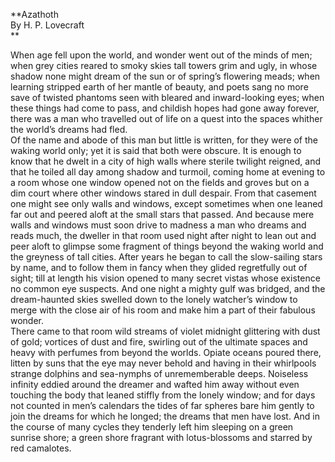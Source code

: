   
**Azathoth  
By H. P. Lovecraft  
**  

When age fell upon the world, and wonder went out of the minds of men; when
grey cities reared to smoky skies tall towers grim and ugly, in whose shadow
none might dream of the sun or of spring’s flowering meads; when learning
stripped earth of her mantle of beauty, and poets sang no more save of twisted
phantoms seen with bleared and inward-looking eyes; when these things had come
to pass, and childish hopes had gone away forever, there was a man who
travelled out of life on a quest into the spaces whither the world’s dreams
had fled.  
Of the name and abode of this man but little is written, for they were of the
waking world only; yet it is said that both were obscure. It is enough to know
that he dwelt in a city of high walls where sterile twilight reigned, and that
he toiled all day among shadow and turmoil, coming home at evening to a room
whose one window opened not on the fields and groves but on a dim court where
other windows stared in dull despair. From that casement one might see only
walls and windows, except sometimes when one leaned far out and peered aloft
at the small stars that passed. And because mere walls and windows must soon
drive to madness a man who dreams and reads much, the dweller in that room
used night after night to lean out and peer aloft to glimpse some fragment of
things beyond the waking world and the greyness of tall cities. After years he
began to call the slow-sailing stars by name, and to follow them in fancy when
they glided regretfully out of sight; till at length his vision opened to many
secret vistas whose existence no common eye suspects. And one night a mighty
gulf was bridged, and the dream-haunted skies swelled down to the lonely
watcher’s window to merge with the close air of his room and make him a part
of their fabulous wonder.  
There came to that room wild streams of violet midnight glittering with dust
of gold; vortices of dust and fire, swirling out of the ultimate spaces and
heavy with perfumes from beyond the worlds. Opiate oceans poured there, litten
by suns that the eye may never behold and having in their whirlpools strange
dolphins and sea-nymphs of unrememberable deeps. Noiseless infinity eddied
around the dreamer and wafted him away without even touching the body that
leaned stiffly from the lonely window; and for days not counted in men’s
calendars the tides of far spheres bare him gently to join the dreams for
which he longed; the dreams that men have lost. And in the course of many
cycles they tenderly left him sleeping on a green sunrise shore; a green shore
fragrant with lotus-blossoms and starred by red camalotes.  

